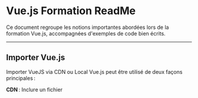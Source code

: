 # Vue.js Formation ReadMe

Ce document regroupe les notions importantes abordées lors de la formation Vue.js, accompagnées d'exemples de code bien écrits.

---

## Importer Vue.js

Importer VueJS via CDN ou Local
Vue.js peut être utilisé de deux façons principales :

**CDN** : Inclure un fichier <script> dans votre fichier HTML en pointant vers un CDN.
**Local** : Téléchargez Vue.js et incluez-le dans votre projet.

Cela permet de démarrer rapidement ou d’intégrer Vue.js dans un projet existant.

### Via CDN
```html
<script src="https://cdn.jsdelivr.net/npm/vue@3"></script>
```

### Via Local
```html
<script src="/path/to/vue.global.js"></script>
```

---

## Text Interpolation
Permet d'afficher des données dans le DOM.

L’interpolation utilise la syntaxe {{ }} pour afficher des données dynamiques dans le DOM. Cela lie des variables du modèle (data) à la vue.

```html
<div id="app">
  <p>{{ message }}</p>
</div>

<script>
const app = Vue.createApp({
  data() {
    return {
      message: 'Bonjour Vue.js!'
    };
  }
}).mount('#app');
</script>
```

---

## Débugger avec Vue.js Devtools
Téléchargez [Vue.js Devtools](https://devtools.vuejs.org/) pour Chrome ou Firefox pour visualiser les données et composants.

Vue.js Devtools est une extension pour Chrome permettant de visualiser l’état des composants, des props, des données et des événements déclenchés en temps réel.

---

## Liaison du Modèle et de la Vue
La liaison entre le modèle et la vue est au cœur de Vue.js grâce à la réactivité. Cela permet de mettre à jour l’interface utilisateur automatiquement quand les données changent.

### Liaison des Propriétés
v-bind ou : permet de lier dynamiquement des attributs HTML à des données Vue.js.
```html
<div id="app">
  <input v-bind:placeholder="placeholderText">
</div>

<script>
const app = Vue.createApp({
  data() {
    return {
      placeholderText: 'Entrez votre texte ici'
    };
  }
}).mount('#app');
</script>
```

### Two-way Binding avec `v-model`
Les méthodes permettent de définir des fonctions pour gérer des événements ou manipuler des données.

```html
<div id="app">
  <input v-model="message">
  <p>{{ message }}</p>
</div>

<script>
const app = Vue.createApp({
  data() {
    return {
      message: ''
    };
  }
}).mount('#app');
</script>
```

---

## Événements
Les événements comme v-on:click ou @click permettent d’écouter les interactions de l’utilisateur et d’exécuter des méthodes correspondantes.

### Ajouter un Gestionnaire d'Événements
```html
<div id="app">
  <button @click="sayHello">Cliquez-moi</button>
</div>

<script>
const app = Vue.createApp({
  methods: {
    sayHello() {
      alert('Bonjour!');
    }
  }
}).mount('#app');
</script>
```

### Modificateurs d'Événements
```html
<div id="app">
  <input @keyup.enter="submit">
</div>

<script>
const app = Vue.createApp({
  methods: {
    submit() {
      alert('Entrée détectée!');
    }
  }
}).mount('#app');
</script>
```

---

## Directives Structurelles

### `v-if` et `v-else`
```html
<div id="app">
  <p v-if="isLoggedIn">Bienvenue!</p>
  <p v-else>Veuillez vous connecter.</p>
</div>

<script>
const app = Vue.createApp({
  data() {
    return {
      isLoggedIn: false
    };
  }
}).mount('#app');
</script>
```

### `v-for`
```html
<div id="app">
  <ul>
    <li v-for="item in items" :key="item.id">{{ item.name }}</li>
  </ul>
</div>

<script>
const app = Vue.createApp({
  data() {
    return {
      items: [
        { id: 1, name: 'Item 1' },
        { id: 2, name: 'Item 2' },
        { id: 3, name: 'Item 3' }
      ]
    };
  }
}).mount('#app');
</script>
```

### `v-show`
```html
<div id="app">
  <p v-show="isVisible">Ce texte est visible.</p>
</div>

<script>
const app = Vue.createApp({
  data() {
    return {
      isVisible: true
    };
  }
}).mount('#app');
</script>
```

---

## Composants et Templates

### Définir un Composant avec un Template
```html
<div id="app">
  <my-component></my-component>
</div>

<script>
const app = Vue.createApp({});

app.component('my-component', {
  template: '<p>Ceci est un composant!</p>'
});

app.mount('#app');
</script>
```

### Passage de Propriétés
```html
<div id="app">
  <greeting-message v-bind:message="customMessage"></greeting-message>
</div>

<script>
const app = Vue.createApp({
  data() {
    return {
      customMessage: 'Salut Vue.js!'
    };
  }
});

app.component('greeting-message', {
  props: ['message'],
  template: '<p>{{ message }}</p>'
});

app.mount('#app');
</script>
```

---

## Propriétés Calculées et Watchers

### Propriétés Calculées
```html
<div id="app">
  <p>{{ reversedMessage }}</p>
</div>

<script>
const app = Vue.createApp({
  data() {
    return {
      message: 'Vue.js'
    };
  },
  computed: {
    reversedMessage() {
      return this.message.split('').reverse().join('');
    }
  }
}).mount('#app');
</script>
```

### Watchers
```html
<div id="app">
  <input v-model="name">
</div>

<script>
const app = Vue.createApp({
  data() {
    return {
      name: ''
    };
  },
  watch: {
    name(newValue) {
      console.log('Nouveau nom:', newValue);
    }
  }
}).mount('#app');
</script>
```

---

## Router et Navigation

### Définir des Routes avec Vue Router
```html
<div id="app">
  <router-link to="/home">Accueil</router-link>
  <router-view></router-view>
</div>

<script>
import { createRouter, createWebHistory } from 'vue-router';

const Home = { template: '<h1>Accueil</h1>' };
const About = { template: '<h1>À propos</h1>' };

const routes = [
  { path: '/home', component: Home },
  { path: '/about', component: About }
];

const router = createRouter({
  history: createWebHistory(),
  routes
});

const app = Vue.createApp({});
app.use(router);
app.mount('#app');
</script>
```

---

## Validation des Formulaires avec VeeValidate

```html
<template>
  <form @submit.prevent="handleSubmit">
    <input v-model="formData.name" type="text" placeholder="Nom">
    <span>{{ errors.name }}</span>
    <button type="submit">Soumettre</button>
  </form>
</template>

<script>
import { useForm, useField } from 'vee-validate';
import * as yup from 'yup';

export default {
  setup() {
    const schema = yup.object({
      name: yup.string().required('Le nom est requis')
    });

    const { errors, handleSubmit } = useForm({ schema });
    const { value: name } = useField('name');

    return { name, errors, handleSubmit };
  }
};
</script>
